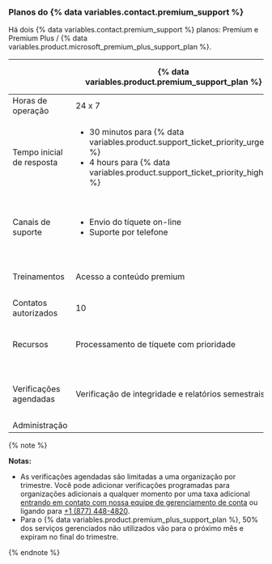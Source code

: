 
### Planos do {% data variables.contact.premium_support %}

Há dois {% data variables.contact.premium_support %} planos: Premium e Premium Plus / {% data variables.product.microsoft_premium_plus_support_plan %}.

|                           | {% data variables.product.premium_support_plan %} | {% data variables.product.premium_plus_support_plan %}
| ------------------------- | --------------------------------------------------- | -------------------------------------------------------- |
| Horas de operação         | 24 x 7                                              | 24 x 7                                                   |
| Tempo inicial de resposta | <ul><li>30 minutos para {% data variables.product.support_ticket_priority_urgent %}</li><li>4 hours para {% data variables.product.support_ticket_priority_high %}</li></ul>                           | <ul><li>30 minutos para {% data variables.product.support_ticket_priority_urgent %}</li><li>4 hours para {% data variables.product.support_ticket_priority_high %}</li></ul>                                |
| Canais de suporte         | <ul><li>Envio do tíquete on-line</li><li>Suporte por telefone</li></ul>                           | <ul><li>Envio do tíquete on-line</li><li>Suporte por telefone</li><li>Compartilhamento de tela para problemas críticos</li></ul>                                |
| Treinamentos              | Acesso a conteúdo premium                           | <ul><li>Acesso a conteúdo premium</li><li>1 aula de treinamento virtual por ano</li></ul>                                |
| Contatos autorizados      | 10                                                  | 25                                                       |
| Recursos                  | Processamento de tíquete com prioridade             | <ul><li>Processamento de tíquete com prioridade</li><li>Engenheiro de Responsabilidade do Cliente Nomeado</li></ul>                                |
| Verificações agendadas    | Verificação de integridade e relatórios semestrais  | <ul><li>Verificação de integridade e relatórios trimestrais</li><li>Revisões trimestrais de conta</li></ul>                                |
| Administração             |                                                     | 4 horas de serviços gerenciados por mês                  |

  {% note %}

  **Notas:**
  - As verificações agendadas são limitadas a uma organização por trimestre. Você pode adicionar verificações programadas para organizações adicionais a qualquer momento por uma taxa adicional [entrando em contato com nossa equipe de gerenciamento de conta](https://enterprise.github.com/contact) ou ligando para [+1 (877) 448-4820](tel:+1-877-448-4820).
  - Para o {% data variables.product.premium_plus_support_plan %}, 50% dos serviços gerenciados não utilizados vão para o próximo mês e expiram no final do trimestre.

  {% endnote %}
